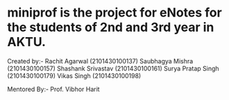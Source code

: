 # miniprof is the project for eNotes for the students of 2nd and 3rd year in AKTU.

Created by:-
Rachit Agarwal (2101430100137)
Saubhagya Mishra (2101430100157)
Shashank Srivastav (2101430100161)
Surya Pratap Singh (2101430100179)
Vikas Singh (2101430100198)

Mentored By:-
Prof. Vibhor Harit
